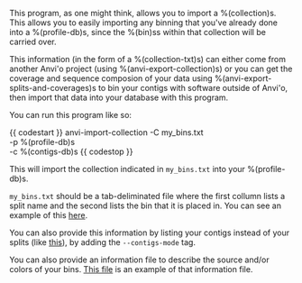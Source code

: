 This program, as one might think, allows you to import a %(collection)s. This allows you to easily importing any binning that you've already done into a %(profile-db)s, since the %(bin)ss within that collection will be carried over. 

This information (in the form of a %(collection-txt)s) can either come from another Anvi'o project (using %(anvi-export-collection)s) or you can get the coverage and sequence composion of your data using %(anvi-export-splits-and-coverages)s to bin your contigs with software outside of Anvi'o, then import that data into your database with this program. 

You can run this program like so: 

{{ codestart }}
anvi-import-collection -C my_bins.txt \
                        -p %(profile-db)s \
                        -c %(contigs-db)s 
{{ codestop }}

This will import the collection indicated in `my_bins.txt` into your %(profile-db)s. 

`my_bins.txt` should be a tab-deliminated file where the first collumn lists a split name and the second lists the bin that it is placed in. You can see an example of this [here](https://github.com/merenlab/anvio/blob/master/anvio/tests/sandbox/example_files_for_external_binning_results/external_binning_of_splits.txt). 

You can also provide this information by listing your contigs instead of your splits (like [this](https://github.com/merenlab/anvio/blob/master/anvio/tests/sandbox/example_files_for_external_binning_results/external_binning_of_contigs.txt)), by adding the `--contigs-mode` tag. 

You can also provide an information file to describe the source and/or colors of your bins. [This file](https://github.com/merenlab/anvio/blob/master/anvio/tests/sandbox/example_files_for_external_binning_results/example_bins_info_file.txt) is an example of that information file. 


